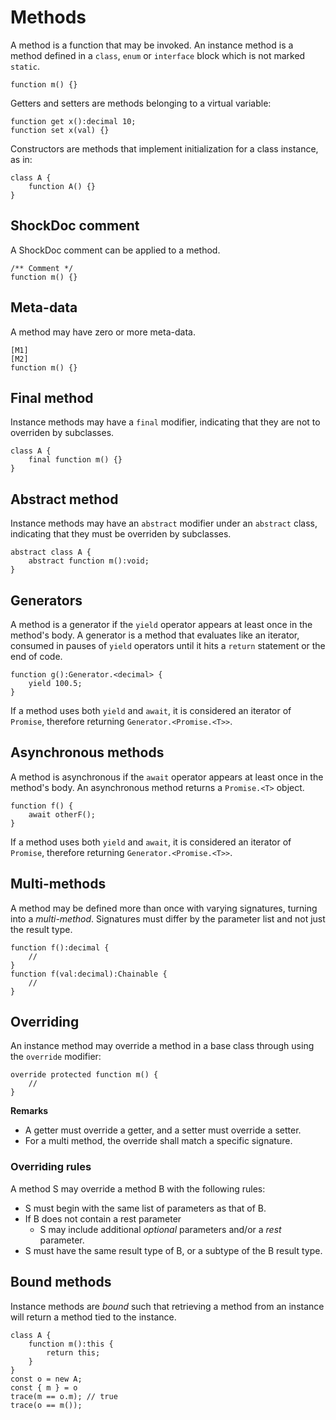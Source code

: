 # Methods

A method is a function that may be invoked. An instance method is a method defined in a `class`, `enum` or `interface` block which is not marked `static`.

```
function m() {}
```

Getters and setters are methods belonging to a virtual variable:

```
function get x():decimal 10;
function set x(val) {}
```

Constructors are methods that implement initialization for a class instance, as in:

```
class A {
    function A() {}
}
```

## ShockDoc comment

A ShockDoc comment can be applied to a method.

```
/** Comment */
function m() {}
```

## Meta-data

A method may have zero or more meta-data.

```
[M1]
[M2]
function m() {}
```

## Final method

Instance methods may have a `final` modifier, indicating that they are not to overriden by subclasses.

```
class A {
    final function m() {}
}
```

## Abstract method

Instance methods may have an `abstract` modifier under an `abstract` class, indicating that they must be overriden by subclasses.

```
abstract class A {
    abstract function m():void;
}
```

## Generators

A method is a generator if the `yield` operator appears at least once in the method's body. A generator is a method that evaluates like an iterator, consumed in pauses of `yield` operators until it hits a `return` statement or the end of code.

```
function g():Generator.<decimal> {
    yield 100.5;
}
```

If a method uses both `yield` and `await`, it is considered an iterator of `Promise`, therefore returning `Generator.<Promise.<T>>`.

## Asynchronous methods

A method is asynchronous if the `await` operator appears at least once in the method's body. An asynchronous method returns a `Promise.<T>` object.

```
function f() {
    await otherF();
}
```

If a method uses both `yield` and `await`, it is considered an iterator of `Promise`, therefore returning `Generator.<Promise.<T>>`.

## Multi-methods

A method may be defined more than once with varying signatures, turning into a *multi-method*. Signatures must differ by the parameter list and not just the result type.

```
function f():decimal {
    //
}
function f(val:decimal):Chainable {
    //
}
```

## Overriding

An instance method may override a method in a base class through using the `override` modifier:

```
override protected function m() {
    //
}
```

**Remarks**

- A getter must override a getter, and a setter must override a setter.
- For a multi method, the override shall match a specific signature.

### Overriding rules

A method S may override a method B with the following rules:

- S must begin with the same list of parameters as that of B.
- If B does not contain a rest parameter
  - S may include additional *optional* parameters and/or a *rest* parameter.
- S must have the same result type of B, or a subtype of the B result type.

## Bound methods

Instance methods are *bound* such that retrieving a method from an instance will return a method tied to the instance.

```
class A {
    function m():this {
        return this;
    }
}
const o = new A;
const { m } = o
trace(m == o.m); // true
trace(o == m());
```